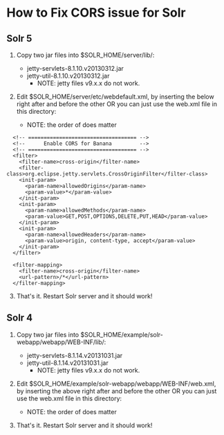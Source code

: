 # How to Fix CORS issue for Solr

## Solr 5

1.  Copy two jar files into $SOLR_HOME/server/lib/:
      - jetty-servlets-8.1.10.v20130312.jar
      - jetty-util-8.1.10.v20130312.jar
        * NOTE:  jetty files v9.x.x do not work.

2.  Edit $SOLR_HOME/server/etc/webdefault.xml, by inserting the below <filter> right after <web-app> and before the other <filter> OR
    you can just use the web.xml file in this directory:
    * NOTE: the order of <filter> does matter

```
  <!-- =================================== -->
  <!--      Enable CORS for Banana         -->
  <!-- =================================== -->
  <filter>
    <filter-name>cross-origin</filter-name>
    <filter-class>org.eclipse.jetty.servlets.CrossOriginFilter</filter-class>
    <init-param>
      <param-name>allowedOrigins</param-name>
      <param-value>*</param-value>
    </init-param>
    <init-param>
      <param-name>allowedMethods</param-name>
      <param-value>GET,POST,OPTIONS,DELETE,PUT,HEAD</param-value>
    </init-param>
    <init-param>
      <param-name>allowedHeaders</param-name>
      <param-value>origin, content-type, accept</param-value>
    </init-param>
  </filter>

  <filter-mapping>
    <filter-name>cross-origin</filter-name>
    <url-pattern>/*</url-pattern>
  </filter-mapping>
```
3.  That's it. Restart Solr server and it should work!

## Solr 4

1.  Copy two jar files into $SOLR_HOME/example/solr-webapp/webapp/WEB-INF/lib/:
      - jetty-servlets-8.1.14.v20131031.jar
      - jetty-util-8.1.14.v20131031.jar
        * NOTE:  jetty files v9.x.x do not work.

2.  Edit $SOLR_HOME/example/solr-webapp/webapp/WEB-INF/web.xml, by inserting the <filter> above right after <web-app> and before the other <filter> OR
    you can just use the web.xml file in this directory:
    * NOTE: the order of <filter> does matter

3.  That's it. Restart Solr server and it should work!
